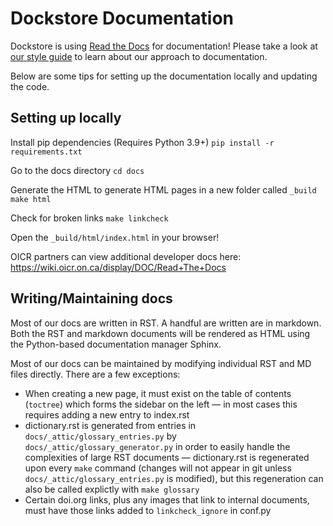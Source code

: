 # Dockstore Documentation

Dockstore is using [Read the Docs](https://readthedocs.org/) for documentation! Please take a look at [our style guide](./style-guide.md) to learn about our approach to documentation.

Below are some tips for setting up the documentation locally and updating the code.

## Setting up locally

Install pip dependencies (Requires Python 3.9+)
`pip install -r requirements.txt`

Go to the docs directory
`cd docs`

Generate the HTML to generate HTML pages in a new folder called `_build`
`make html`

Check for broken links
`make linkcheck`

Open the `_build/html/index.html` in your browser!

OICR partners can view additional developer docs here: https://wiki.oicr.on.ca/display/DOC/Read+The+Docs

## Writing/Maintaining docs
Most of our docs are written in RST. A handful are written are in markdown. Both the RST and markdown documents will be rendered as HTML using the Python-based documentation manager Sphinx.

Most of our docs can be maintained by modifying individual RST and MD files directly. There are a few exceptions:
* When creating a new page, it must exist on the table of contents (`toctree`) which forms the sidebar on the left — in most cases this requires adding a new entry to index.rst
* dictionary.rst is generated from entries in `docs/_attic/glossary_entries.py` by `docs/_attic/glossary_generator.py` in order to easily handle the complexities of large RST documents — dictionary.rst is regenerated upon every `make` command (changes will not appear in git unless `docs/_attic/glossary_entries.py` is modified), but this regeneration can also be called explictly with `make glossary`
* Certain doi.org links, plus any images that link to internal documents, must have those links added to `linkcheck_ignore` in conf.py
